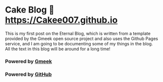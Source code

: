# Cake Blog :link: https://Cakee007.github.io 
This is my first post on the Eternal Blog, which is written from a template provided by the Gmeek open source project and also uses the Github Pages service, and I am going to be documenting some of my things in the blog.
All the text in this blog will be around for a long time!
### Powered by [Gmeek](https://github.com/Meekdai/Gmeek)
### Powered by [GitHub](https://github.com/)
